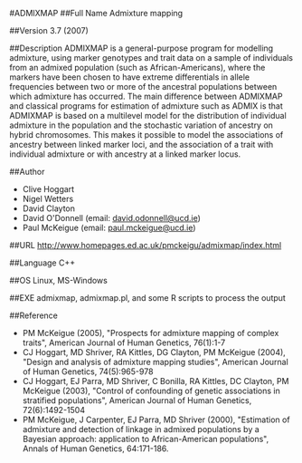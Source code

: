 #ADMIXMAP
##Full Name
Admixture mapping

##Version
3.7 (2007)

##Description
ADMIXMAP is a general-purpose program for modelling admixture, using marker genotypes and trait data on a sample of individuals from an admixed population (such as African-Americans), where the markers have been chosen to have extreme differentials in allele frequencies between two or more of the ancestral populations between which admixture has occurred. The main difference between ADMIXMAP and classical programs for estimation of admixture such as ADMIX is that ADMIXMAP is based on a multilevel model for the distribution of individual admixture in the population and the stochastic variation of ancestry on hybrid chromosomes. This makes it possible to model the associations of ancestry between linked marker loci, and the association of a trait with individual admixture or with ancestry at a linked marker locus.

##Author
* Clive Hoggart
* Nigel Wetters
* David Clayton
* David O'Donnell (email: david.odonnell@ucd.ie)
* Paul McKeigue (email: paul.mckeigue@ucd.ie)

##URL
http://www.homepages.ed.ac.uk/pmckeigu/admixmap/index.html

##Language
C++

##OS
Linux, MS-Windows

##EXE
admixmap, admixmap.pl, and some R scripts to process the output

##Reference
* PM McKeigue (2005), "Prospects for admixture mapping of complex traits", American Journal of Human Genetics, 76(1):1-7
* CJ Hoggart, MD Shriver, RA Kittles, DG Clayton, PM McKeigue (2004), "Design and analysis of admixture mapping studies", American Journal of Human Genetics, 74(5):965-978
* CJ Hoggart, EJ Parra, MD Shriver, C Bonilla, RA Kittles, DC Clayton, PM McKeigue (2003), "Control of confounding of genetic associations in stratified populations", American Journal of Human Genetics, 72(6):1492-1504
* PM McKeigue, J Carpenter, EJ Parra, MD Shriver (2000), "Estimation of admixture and detection of linkage in admixed populations by a Bayesian approach: application to African-American populations", Annals of Human Genetics, 64:171-186.

